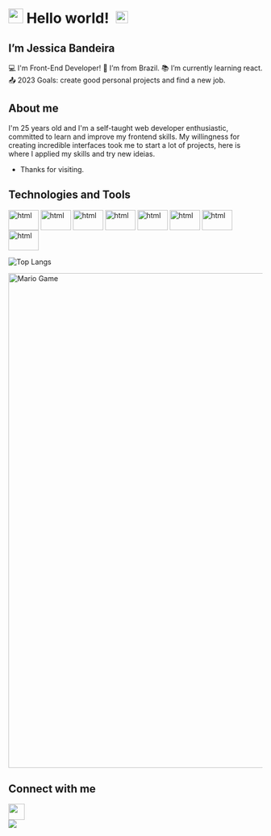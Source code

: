 # <img src="https://github.com/TheDudeThatCode/TheDudeThatCode/blob/master/Assets/Hi.gif" width="29px"> **Hello world!** &nbsp;<img src="https://github.com/TheDudeThatCode/TheDudeThatCode/blob/master/Assets/Earth.gif" width="24px">
## I’m Jessica Bandeira
:computer: I'm Front-End Developer!
:house_with_garden: I’m from Brazil.
:books: I’m currently learning react.
:outbox_tray: 2023 Goals: create good personal projects and find a new job.

## About me
<p>I'm 25 years old and I'm a self-taught web developer enthusiastic, committed to learn and improve my frontend skills. My willingness for creating incredible interfaces took me to start a lot of projects, here is where I applied my skills and try new ideias.</p>

- Thanks for visiting.

## Technologies and Tools
<div>
     <img align="center" alt="html" height="40" width="60" src="https://cdn.jsdelivr.net/gh/devicons/devicon/icons/html5/html5-original.svg"/>
     <img align="center" alt="html" height="40" width="60" src="https://cdn.jsdelivr.net/gh/devicons/devicon/icons/css3/css3-original.svg"/>
     <img align="center" alt="html" height="40" width="60" src="https://cdn.jsdelivr.net/gh/devicons/devicon/icons/bootstrap/bootstrap-original.svg"/>
     <img align="center" alt="html" height="40" width="60" src="https://cdn.jsdelivr.net/gh/devicons/devicon/icons/javascript/javascript-original.svg"/>     
     <img align="center" alt="html" height="40" width="60" src="https://cdn.jsdelivr.net/gh/devicons/devicon/icons/python/python-original.svg"/>
     <img align="center" alt="html" height="40" width="60" src="https://cdn.jsdelivr.net/gh/devicons/devicon/icons/git/git-original.svg"/>
     <img align="center" alt="html" height="40" width="60" src="https://cdn.jsdelivr.net/gh/devicons/devicon/icons/vscode/vscode-original.svg"/>
     <img align="center" alt="html" height="40" width="60" src="https://cdn.jsdelivr.net/gh/devicons/devicon/icons/linux/linux-original.svg" "/>
</div>

![Top Langs](https://github-readme-stats.vercel.app/api/top-langs/?username=jessicasantosb&layout=compact)

<img src="https://github.com/TheDudeThatCode/TheDudeThatCode/blob/master/Assets/Mario_Gameplay.gif" alt="Mario Game" width="980">

## Connect with me 
<img src="https://github.com/TheDudeThatCode/TheDudeThatCode/blob/master/Assets/Handshake.gif" height="32px">
<div>
  <a href="https://www.linkedin.com/in/jessica-santosb/"><img src="https://img.shields.io/badge/LinkedIn-0077B5?style=for-the-badge&logo=linkedin&logoColor=white"></a>
</div>

          
     




